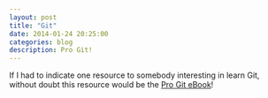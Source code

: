 ```yaml
---
layout: post
title: "Git"
date: 2014-01-24 20:25:00
categories: blog
description: Pro Git!
---
```


If I had to indicate one resource to somebody interesting in learn Git, without doubt this resource would be the <a href="http://git-scm.com/book" target="_blank">Pro Git eBook</a>!